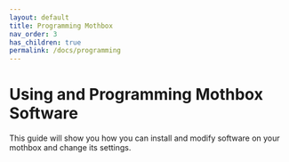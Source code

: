 ```yaml
---
layout: default
title: Programming Mothbox
nav_order: 3
has_children: true
permalink: /docs/programming
---
```


# Using and Programming Mothbox Software
This guide will show you how you can install and modify software on your mothbox and change its settings.
